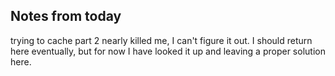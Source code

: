 ## Notes from today
trying to cache part 2 nearly killed me, I can't figure it out. I should return here eventually, but for now I have looked it up and leaving a proper solution here.